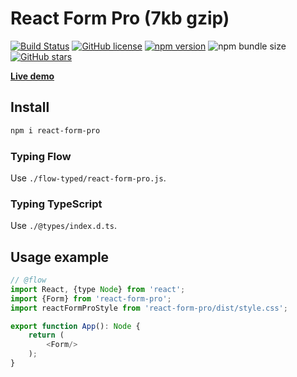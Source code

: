# React Form Pro (7kb gzip)

[![Build Status](https://travis-ci.org/webbestmaster/react-form-pro.svg?branch=master)](https://travis-ci.org/github/webbestmaster/react-form-pro)
[![GitHub license](https://img.shields.io/npm/l/react-form-pro)](https://github.com/webbestmaster/react-form-pro/blob/master/license)
[![npm version](https://img.shields.io/npm/v/react-form-pro.svg?style=flat)](https://www.npmjs.com/package/react-form-pro)
![npm bundle size](https://img.shields.io/bundlephobia/minzip/react-form-pro)
[![GitHub stars](https://img.shields.io/github/stars/webbestmaster/react-form-pro?style=social&maxAge=2592000)](https://github.com/webbestmaster/react-form-pro/)


**[Live demo](http://webbestmaster.github.io/react-form-pro)**


## Install

```bash
npm i react-form-pro
```


### Typing Flow

Use `./flow-typed/react-form-pro.js`.


### Typing TypeScript

Use `./@types/index.d.ts`.


## Usage example

```javascript
// @flow
import React, {type Node} from 'react';
import {Form} from 'react-form-pro';
import reactFormProStyle from 'react-form-pro/dist/style.css';

export function App(): Node {
    return (
        <Form/>
    );
}
```
